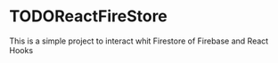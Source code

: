 # TODOReactFireStore
This is a simple project to interact whit Firestore of Firebase  and React Hooks
